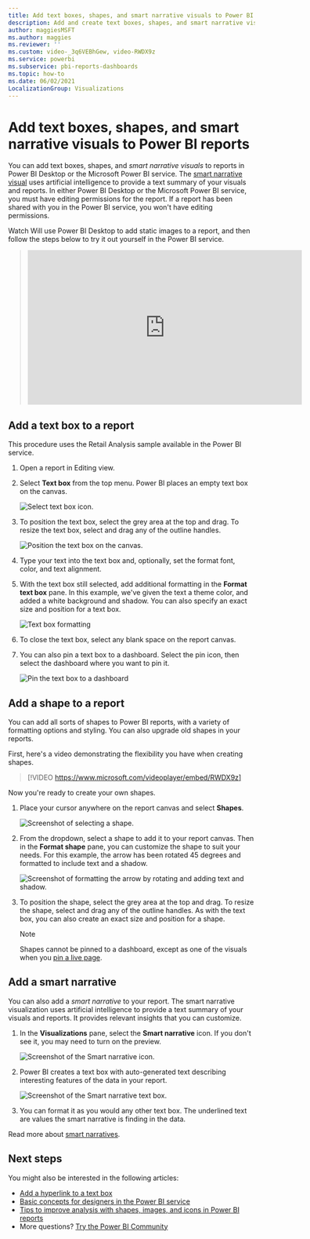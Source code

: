 ```yaml
---
title: Add text boxes, shapes, and smart narrative visuals to Power BI reports
description: Add and create text boxes, shapes, and smart narrative visuals to reports in Power BI Desktop or the Microsoft Power BI service.
author: maggiesMSFT
ms.author: maggies
ms.reviewer: ''
ms.custom: video-_3q6VEBhGew, video-RWDX9z
ms.service: powerbi
ms.subservice: pbi-reports-dashboards
ms.topic: how-to
ms.date: 06/02/2021
LocalizationGroup: Visualizations
---
```

# Add text boxes, shapes, and smart narrative visuals to Power BI reports

You can add text boxes, shapes, and *smart narrative visuals* to reports in Power BI Desktop or the Microsoft Power BI service. The [smart narrative visual](#add-a-smart-narrative) uses artificial intelligence to provide a text summary of your visuals and reports. In either Power BI Desktop or the Microsoft Power BI service, you must have editing permissions for the report. If a report has been shared with you in the Power BI service, you won't have editing permissions. 

Watch Will use Power BI Desktop to add static images to a report, and then follow the steps below to try it out yourself in the Power BI service.
> 
> <iframe width="560" height="315" src="https://www.youtube.com/embed/_3q6VEBhGew" frameborder="0" allowfullscreen></iframe>
> 

## Add a text box to a report

This procedure uses the Retail Analysis sample available in the Power BI service.

1. Open a report in Editing view.

2. Select **Text box** from the top menu. Power BI places an empty text box on the canvas. 
   
   ![Select text box icon.](media/power-bi-reports-add-text-and-shapes/power-bi-select-text-box.png)

4. To position the text box, select the grey area at the top and drag. To resize the text box, select and drag any of the outline handles. 
   
   ![Position the text box on the canvas.](media/power-bi-reports-add-text-and-shapes/power-bi-position-text-box.png)

3. Type your text into the text box and, optionally, set the format font, color, and text alignment. 
   
5. With the text box still selected, add additional formatting in the **Format text box** pane. In this example, we've given the text a theme color, and added a white background and shadow. You can also specify an exact size and position for a text box.  

   ![Text box formatting](media/power-bi-reports-add-text-and-shapes/power-bi-borders.png)

6. To close the text box, select any blank space on the report canvas. 

7. You can also pin a text box to a dashboard. Select the pin icon, then select the dashboard where you want to pin it.

     ![Pin the text box to a dashboard](media/power-bi-reports-add-text-and-shapes/power-bi-pin-text-box.png)

## Add a shape to a report

You can add all sorts of shapes to Power BI reports, with a variety of formatting options and styling. You can also upgrade old shapes in your reports.

First, here's a video demonstrating the flexibility you have when creating shapes.

>
> [!VIDEO https://www.microsoft.com/videoplayer/embed/RWDX9z]
>

Now you're ready to create your own shapes.

1. Place your cursor anywhere on the report canvas and select **Shapes**.
   
   ![Screenshot of selecting a shape.](media/power-bi-reports-add-text-and-shapes/power-bi-shapes.png)

2. From the dropdown, select a shape to add it to your report canvas.  Then in the **Format shape** pane, you can customize the shape to suit your needs. For this example, the arrow has been rotated 45 degrees and formatted to include text and a shadow. 
   
   ![Screenshot of formatting the arrow by rotating and adding text and shadow.](media/power-bi-reports-add-text-and-shapes/power-bi-arrow.png)

3. To position the shape, select the grey area at the top and drag. To resize the shape, select and drag any of the outline handles. As with the text box, you can also create an exact size and position for a shape.

   > [!NOTE]
   > Shapes cannot be pinned to a dashboard, except as one of the visuals when you [pin a live page](service-dashboard-pin-live-tile-from-report.md). 
   >  

## Add a smart narrative

You can also add a *smart narrative* to your report. The smart narrative visualization uses artificial intelligence to provide a text summary of your visuals and reports. It provides relevant insights that you can customize.

1. In the **Visualizations** pane, select the **Smart narrative** icon. If you don't see it, you may need to turn on the preview.

    ![Screenshot of the Smart narrative icon.](media/power-bi-reports-add-text-and-shapes/power-bi-smart-narrrative-icon.png)

2. Power BI creates a text box with auto-generated text describing interesting features of the data in your report.

    ![Screenshot of the Smart narrative text box.](media/power-bi-reports-add-text-and-shapes/power-bi-smart-narrrative.png)

3. You can format it as you would any other text box. The underlined text are values the smart narrative is finding in the data.

Read more about [smart narratives](../visuals/power-bi-visualization-smart-narrative.md).

## Next steps

You might also be interested in the following articles:

* [Add a hyperlink to a text box](service-add-hyperlink-to-text-box.md)
* [Basic concepts for designers in the Power BI service](../fundamentals/service-basic-concepts.md)
* [Tips to improve analysis with shapes, images, and icons in Power BI reports](../guidance/report-tips-shapes-images-icons.md)
* More questions? [Try the Power BI Community](https://community.powerbi.com/)
